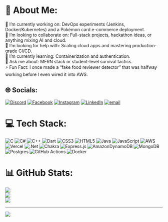 # 💫 About Me:
🔭  I’m currently working on: DevOps experiments (Jenkins, Docker/Kubernetes) and a Pokémon card e-commerce deployment.<br>👯  I’m looking to collaborate on: Full-stack projects, hackathon ideas, or anything mixing AI and cloud.<br>🤝  I’m looking for help with: Scaling cloud apps and mastering production-grade CI/CD.<br>🌱  I’m currently learning: Containerization and authentication.<br>💬  Ask me about: MERN stack or student-level survival tactics.<br>⚡  Fun Fact: I once made a “fake food reviewer detector” that was halfway working before I even wired it into AWS.<br>


## 🌐 Socials:
[![Discord](https://img.shields.io/badge/Discord-%237289DA.svg?logo=discord&logoColor=white)](https://discord.gg/mr.maxboi) [![Facebook](https://img.shields.io/badge/Facebook-%231877F2.svg?logo=Facebook&logoColor=white)](https://facebook.com/maxhaohean0113) [![Instagram](https://img.shields.io/badge/Instagram-%23E4405F.svg?logo=Instagram&logoColor=white)](https://instagram.com/mrmaxboi_0113) [![LinkedIn](https://img.shields.io/badge/LinkedIn-%230077B5.svg?logo=linkedin&logoColor=white)](https://linkedin.com/in/chan-hao-hean-b52940384/) [![email](https://img.shields.io/badge/Email-D14836?logo=gmail&logoColor=white)](mailto:mrmaxboic@gmail.com) 

# 💻 Tech Stack:
![C](https://img.shields.io/badge/c-%2300599C.svg?style=flat&logo=c&logoColor=white) ![C#](https://img.shields.io/badge/c%23-%23239120.svg?style=flat&logo=csharp&logoColor=white) ![C++](https://img.shields.io/badge/c++-%2300599C.svg?style=flat&logo=c%2B%2B&logoColor=white) ![Dart](https://img.shields.io/badge/dart-%230175C2.svg?style=flat&logo=dart&logoColor=white) ![CSS3](https://img.shields.io/badge/css3-%231572B6.svg?style=flat&logo=css3&logoColor=white) ![HTML5](https://img.shields.io/badge/html5-%23E34F26.svg?style=flat&logo=html5&logoColor=white) ![Java](https://img.shields.io/badge/java-%23ED8B00.svg?style=flat&logo=openjdk&logoColor=white) ![JavaScript](https://img.shields.io/badge/javascript-%23323330.svg?style=flat&logo=javascript&logoColor=%23F7DF1E) ![AWS](https://img.shields.io/badge/AWS-%23FF9900.svg?style=flat&logo=amazon-aws&logoColor=white) ![Vercel](https://img.shields.io/badge/vercel-%23000000.svg?style=flat&logo=vercel&logoColor=white) ![.Net](https://img.shields.io/badge/.NET-5C2D91?style=flat&logo=.net&logoColor=white) ![Chakra](https://img.shields.io/badge/chakra-%234ED1C5.svg?style=flat&logo=chakraui&logoColor=white) ![Express.js](https://img.shields.io/badge/express.js-%23404d59.svg?style=flat&logo=express&logoColor=%2361DAFB) ![AmazonDynamoDB](https://img.shields.io/badge/Amazon%20DynamoDB-4053D6?style=flat&logo=Amazon%20DynamoDB&logoColor=white) ![MongoDB](https://img.shields.io/badge/MongoDB-%234ea94b.svg?style=flat&logo=mongodb&logoColor=white) ![Postgres](https://img.shields.io/badge/postgres-%23316192.svg?style=flat&logo=postgresql&logoColor=white) ![GitHub Actions](https://img.shields.io/badge/github%20actions-%232671E5.svg?style=flat&logo=githubactions&logoColor=white) ![Docker](https://img.shields.io/badge/docker-%230db7ed.svg?style=flat&logo=docker&logoColor=white)
# 📊 GitHub Stats:
![](https://github-readme-stats.vercel.app/api?username=MrMaxBoi&theme=cobalt&hide_border=false&include_all_commits=false&count_private=false)<br/>
![](https://nirzak-streak-stats.vercel.app/?user=MrMaxBoi&theme=cobalt&hide_border=false)<br/>
![](https://github-readme-stats.vercel.app/api/top-langs/?username=MrMaxBoi&theme=cobalt&hide_border=false&include_all_commits=false&count_private=false&layout=compact)

---
[![](https://visitcount.itsvg.in/api?id=MrMaxBoi&icon=0&color=0)](https://visitcount.itsvg.in)

<!-- Proudly created with GPRM ( https://gprm.itsvg.in ) -->

